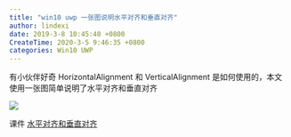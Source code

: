 ```yaml
---
title: "win10 uwp 一张图说明水平对齐和垂直对齐"
author: lindexi
date: 2019-3-8 10:45:40 +0800
CreateTime: 2020-3-5 9:46:35 +0800
categories: Win10 UWP
---
```


有小伙伴好奇 HorizontalAlignment 和 VerticalAlignment 是如何使用的，本文使用一张图简单说明了水平对齐和垂直对齐

<!--more-->


<!-- csdn -->

![](http://image.acmx.xyz/lindexi%2F201938104445786)

课件 [水平对齐和垂直对齐](https://r302.cc/AnGyJn?platform=enpc&channel=copylink)

